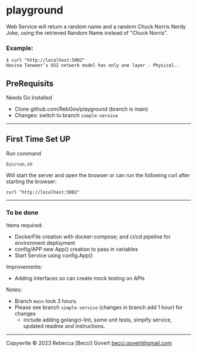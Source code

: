 # playground

Web Service will return a random name and a random Chuck Norris Nerdy Joke, using the retrieved Random Name instead of "Chuck Norris".

### Example:

```
$ curl "http://localhost:5002"
Hasina Tanweer’s OSI network model has only one layer - Physical..
```

## PreRequisits
Needs Go Installed
- Clone github.com/RebGov/playground (branch is main)
- Changes: switch to branch `simple-service`

---
## First Time Set UP

Run command

``` 
bin/run.sh
```

Will start the server and open the browser or can run the following curl after starting the browser:

``` 
curl "http://localhost:5002"
```
---
### To be done
Items required:
- DockerFile creation with docker-compose; and ci/cd pipeline for environment deployment
- config/APP new App() creation to pass in variables
- Start Service using config.App()

Improvements: 
- Adding interfaces so can create mock testing on APIs

Notes:
- Branch `main` took 3 hours.
- Please see branch `simple-service` (changes in branch add 1 hour) for changes
  - include adding golangci-lint, some unit tests, simplfy service, updated readme and instructions.


---
Copywrite &copy; 2023 Rebecca [Becci] Govert <becci.govert@gmail.com>
